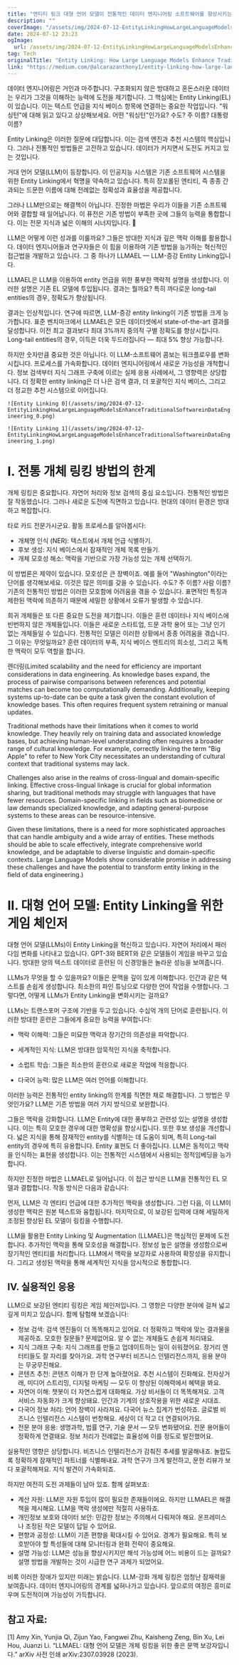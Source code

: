 ```yaml
---
title: "엔티티 링크 대형 언어 모델이 전통적인 데이터 엔지니어링 소프트웨어를 향상시키는 방법"
description: ""
coverImage: "/assets/img/2024-07-12-EntityLinkingHowLargeLanguageModelsEnhanceTraditionalSoftwareinDataEngineering_0.png"
date: 2024-07-12 23:23
ogImage: 
  url: /assets/img/2024-07-12-EntityLinkingHowLargeLanguageModelsEnhanceTraditionalSoftwareinDataEngineering_0.png
tag: Tech
originalTitle: "Entity Linking: How Large Language Models Enhance Traditional Software in Data Engineering"
link: "https://medium.com/@alcarazanthony1/entity-linking-how-large-language-models-enhance-traditional-software-in-data-engineering-656364b7968c"
---
```



데이터 엔지니어링은 거인과 마주합니다. 구조화되지 않은 방대하고 혼돈스러운 데이터는 우리가 그것을 이해하는 능력에 도전을 제기합니다. 그 핵심에는 Entity Linking(EL)이 있습니다. 이는 텍스트 언급을 지식 베이스 항목에 연결하는 중요한 작업입니다. "워싱턴"에 대해 읽고 있다고 상상해보세요. 어떤 "워싱턴"인가요? 수도? 주 이름? 대통령 이름?

Entity Linking은 이러한 질문에 대답합니다. 이는 검색 엔진과 추천 시스템의 핵심입니다. 그러나 전통적인 방법들은 고전하고 있습니다. 데이터가 커지면서 도전도 커지고 있는 것입니다.

거대 언어 모델(LLM)이 등장합니다. 이 인공지능 시스템은 기존 소프트웨어 시스템을 위한 Entity Linking에서 혁명을 약속하고 있습니다. 특히 장꼬롤된 엔티티, 즉 종종 간과되는 드문한 이름에 대해 전례없는 정확성과 효율성을 제공합니다.

그러나 LLM만으로는 해결책이 아닙니다. 진정한 마법은 우리가 이들을 기존 소프트웨어와 결합할 때 일어납니다. 이 퓨전은 기존 방법이 부족한 곳에 그들의 능력을 통합합니다. 이는 전문 지식과 넓은 이해의 시너지입니다. 🌟

<div class="content-ad"></div>

LLM은 어떻게 이런 성과를 이룰까요? 그들은 방대한 지식과 깊은 맥락 이해를 활용합니다. 데이터 엔지니어들과 연구자들은 이 힘을 이용하여 기존 방법을 능가하는 혁신적인 접근법을 개발하고 있습니다. 그 중 하나가 LLMAEL — LLM-증강 Entity Linking입니다.

LLMAEL은 LLM을 이용하여 entity 언급을 위한 풍부한 맥락적 설명을 생성합니다. 이러한 설명은 기존 EL 모델에 투입됩니다. 결과는 뭘까요? 특히 까다로운 long-tail entities의 경우, 정확도가 향상됩니다.

결과는 인상적입니다. 연구에 따르면, LLM-증강 entity linking이 기존 방법을 크게 능가합니다. 표준 벤치마크에서 LLMAEL은 모든 데이터셋에서 state-of-the-art 결과를 달성합니다. 이전 최고 결과보다 최대 3%까지 중의적 구별 정확도를 향상시킵니다. Long-tail entities의 경우, 이득은 더욱 두드러집니다 — 최대 5% 향상 가능합니다.

하지만 숫자만큼 중요한 것은 아닙니다. 이 LLM-소프트웨어 콤보는 워크플로우를 변화시킵니다. 프로세스를 가속화합니다. 데이터 엔지니어링에서 새로운 가능성을 개척합니다. 정보 검색부터 지식 그래프 구축에 이르는 실제 응용 사례에서, 그 영향력은 상당합니다. 더 정확한 entity linking은 더 나은 검색 결과, 더 포괄적인 지식 베이스, 그리고 더 정교한 추천 시스템으로 이어집니다.

<div class="content-ad"></div>

`![Entity Linking 0](/assets/img/2024-07-12-EntityLinkingHowLargeLanguageModelsEnhanceTraditionalSoftwareinDataEngineering_0.png)`

`![Entity Linking 1](/assets/img/2024-07-12-EntityLinkingHowLargeLanguageModelsEnhanceTraditionalSoftwareinDataEngineering_1.png)`

# I. 전통 개체 링킹 방법의 한계

개체 링킹은 중요합니다. 자연어 처리와 정보 검색의 중심 요소입니다. 전통적인 방법은 잘 작동했습니다. 그러나 새로운 도전에 직면하고 있습니다. 현대의 데이터 환경은 방대하고 복잡합니다.

<div class="content-ad"></div>

타로 카드 전문가시군요. 활동 프로세스를 알아봅시다:

- 개체명 인식 (NER): 텍스트에서 개체 언급 식별하기.
- 후보 생성: 지식 베이스에서 잠재적인 개체 목록 만들기.
- 개체 모호성 해소: 맥락을 기반으로 가장 가능성 있는 개체 선택하기.

이 방법론은 제약이 있습니다. 모호성은 큰 장벽이죠. 예를 들어 "Washington"이라는 단어를 생각해보세요. 이것은 많은 의미를 갖을 수 있습니다. 수도? 주 이름? 사람 이름? 기존의 전통적인 방법은 이러한 모호함에 어려움을 겪을 수 있습니다. 표면적인 특징과 제한된 맥락에 의존하기 때문에 세밀한 상황에서 오류가 발생할 수 있습니다.

희귀 개체들은 또 다른 중요한 도전을 제기합니다. 이들은 훈련 데이터나 지식 베이스에 빈번하지 않은 개체들입니다. 이들은 새로운 스타트업, 드문 과학 용어 또는 그냥 인기 없는 개체들일 수 있습니다. 전통적인 모델은 이러한 상황에서 종종 어려움을 겪습니다. 그 이유는 무엇일까요? 훈련 데이터의 부족, 지식 베이스 엔트리의 희소성, 그리고 독특한 맥락이 모두 역할을 합니다.

<div class="content-ad"></div>

렌더링(Limited scalability and the need for efficiency are important considerations in data engineering. As knowledge bases expand, the process of pairwise comparisons between references and potential matches can become too computationally demanding. Additionally, keeping systems up-to-date can be quite a task given the constant evolution of knowledge bases. This often requires frequent system retraining or manual updates.

Traditional methods have their limitations when it comes to world knowledge. They heavily rely on training data and associated knowledge bases, but achieving human-level understanding often requires a broader range of cultural knowledge. For example, correctly linking the term "Big Apple" to refer to New York City necessitates an understanding of cultural context that traditional systems may lack.

Challenges also arise in the realms of cross-lingual and domain-specific linking. Effective cross-lingual linkage is crucial for global information sharing, but traditional methods may struggle with languages that have fewer resources. Domain-specific linking in fields such as biomedicine or law demands specialized knowledge, and adapting general-purpose systems to these areas can be resource-intensive.

Given these limitations, there is a need for more sophisticated approaches that can handle ambiguity and a wide array of entities. These methods should be able to scale effectively, integrate comprehensive world knowledge, and be adaptable to diverse linguistic and domain-specific contexts. Large Language Models show considerable promise in addressing these challenges and have the potential to transform entity linking in the field of data engineering.)

<div class="content-ad"></div>

# II. 대형 언어 모델: Entity Linking을 위한 게임 체인저

대형 언어 모델(LLMs)이 Entity Linking을 혁신하고 있습니다. 자연어 처리에서 패러다임 변화를 나타내고 있습니다. GPT-3와 BERT와 같은 모델들이 게임을 바꾸고 있습니다. 방대한 양의 텍스트 데이터로 훈련된 이 신경망들은 놀라운 성능을 보여줍니다.

LLMs가 무엇을 할 수 있을까요? 이들은 문맥을 깊이 있게 이해합니다. 인간과 같은 텍스트를 손쉽게 생성합니다. 최소한의 파인 튜닝으로 다양한 언어 작업을 수행합니다. 그렇다면, 어떻게 LLMs가 Entity Linking을 변화시키는 걸까요?

LLMs는 트랜스포머 구조에 기반을 두고 있습니다. 수십억 개의 단어로 훈련됩니다. 이러한 방대한 훈련은 그들에게 중요한 능력을 부여합니다:

<div class="content-ad"></div>

- 맥락 이해력: 그들은 미묘한 맥락과 장기간의 의존성을 파악합니다.

- 세계적인 지식: LLM은 방대한 암묵적인 지식을 축적합니다.

- 소럽트 학습: 그들은 최소한의 훈련으로 새로운 작업에 적응합니다.

- 다국어 능력: 많은 LLM은 여러 언어를 이해합니다.

이러한 능력은 전통적인 entity linking의 한계를 직면한 채로 해결합니다. 그 방법은 무엇인가요? LLM은 기존 방법을 여러 가지 방식으로 보완합니다.

그들은 맥락을 강화합니다. LLM은 Entity에 대한 풍부하고 관련성 있는 설명을 생성합니다. 이는 특히 모호한 경우에 대한 명확성을 향상시킵니다. 또한 후보 생성을 개선합니다. 넓은 지식을 통해 잠재적인 entity를 식별하는 데 도움이 되며, 특히 Long-tail entity의 경우에 특히 유용합니다. Entity 표현도 더 좋아집니다. LLM은 동적이고 맥락을 인식하는 표현을 생성합니다. 이는 전통적인 시스템에서 사용되는 정적임베딩을 능가합니다.

하지만 진정한 마법은 LLMAEL로 일어납니다. 이 접근 방식은 LLM을 전통적인 EL 모델과 결합합니다. 작동 방식은 다음과 같습니다:

<div class="content-ad"></div>

먼저, LLM은 각 엔티티 언급에 대한 추가적인 맥락을 생성합니다. 그런 다음, 이 LLM이 생성한 맥락은 원본 텍스트와 융합됩니다. 마지막으로, 이 보강된 입력에 대해 세밀하게 조정된 향상된 EL 모델이 링킹을 수행합니다.

LLM을 활용한 Entity Linking 및 Augmentation (LLMAEL)은 핵심적인 문제에 도전합니다. 추가적인 맥락을 통해 모호성을 해결합니다. 정보성 높은 설명을 생성함으로써 장기적인 엔티티를 처리합니다. LLM에서 맥락을 보강자로 사용하여 확장성을 유지합니다. 그리고 생성된 맥락을 통해 세계적인 지식을 암시적으로 통합합니다.

## IV. 실용적인 응용

LLM으로 보강된 엔티티 링킹은 게임 체인저입니다. 그 영향은 다양한 분야에 걸쳐 넓고 깊게 미치고 있습니다. 함께 탐험해 보겠습니다:

<div class="content-ad"></div>

- 정보 검색: 검색 엔진들이 더 똑똑해지고 있어요. 더 정확하고 맥락에 맞는 결과물을 제공하죠. 모호한 질문들? 문제없어요. 알 수 없는 개체들도 손쉽게 처리돼요.
- 지식 그래프 구축: 지식 그래프를 만들고 업데이트하는 일이 쉬워졌어요. 장거리 엔터티들도 잘 자리를 찾아가요. 과학 연구부터 비즈니스 인텔리전스까지, 응용 분야는 무궁무진해요.
- 콘텐츠 추천: 콘텐츠 이해가 한 단계 높아졌어요. 추천 시스템이 진화해요. 전자상거래, 미디어 스트리밍, 디지털 마케팅 — 모두 이 향상된 이해력에서 혜택을 봐요.
- 자연어 이해: 챗봇이 더 자연스럽게 대화해요. 가상 비서들이 더 똑똑해져요. 고객 서비스 자동화가 크게 향상돼요. 인간과 기계의 상호작용을 위한 새로운 시대죠.
- 다국어 정보 처리: 언어 장벽이 사라져요. 다국어 뉴스 집계가 번성하죠. 글로벌 비즈니스 인텔리전스 시스템이 번창해요. 세상이 더 작고 더 연결되어가요.
- 전문 분야 응용: 생명과학, 법률 연구, 기술 문서 — 모두 변화됐어요. 전문 용어들이 정확하게 연결돼요. 정보 처리가 전례없는 효율성에 이를 정도로 발전했어요.

실용적인 영향은 상당합니다. 비즈니스 인텔리전스가 감춰진 추세를 발굴해내죠. 놀랍도록 정확하게 잠재적인 파트너를 식별해내요. 과학 연구가 크게 발전하고, 문헌 리뷰가 보다 포괄적해져요. 지식 발견이 가속화되죠.

하지만 여전히 도전 과제들이 남아 있죠. 함께 살펴보죠:

- 계산 자원: LLM은 자원 투입이 많이 필요한 존재들이에요. 하지만 LLMAEL은 해결책을 제시해요. LLM을 맥락 생성에만 적절히 사용하죠.
- 개인정보 보호와 데이터 보안: 민감한 정보는 주의해서 다뤄져야 해요. 온프레미스나 조정된 작은 모델이 답일 수 있어요.
- 편향과 공정성: LLM이 기존 편향을 확대시킬 수 있어요. 경계가 필요해요. 특히 보호받아야 할 특성들에 대해 모니터링과 완화 전략이 중요해요.
- 설명 가능성: LLM은 성능을 향상시키지만 해석 가능성에 어느 비용이 드는 걸까요? 설명 방법을 개발하는 것이 시급한 연구 과제가 되었어요.

<div class="content-ad"></div>

비록 이러한 장애가 있지만 미래는 밝습니다. LLM-강화 개체 링킹은 엄청난 잠재력을 보여줍니다. 데이터 엔지니어링의 경계를 넓혀나가고 있습니다. 앞으로의 여정은 흥미로우며 도전적이며 가능성이 가득합니다.

## 참고 자료:

[1] Amy Xin, Yunjia Qi, Zijun Yao, Fangwei Zhu, Kaisheng Zeng, Bin Xu, Lei Hou, Juanzi Li. “LLMAEL: 대형 언어 모델은 개체 링킹을 위한 좋은 문맥 보강자입니다.” arXiv 사전 인쇄 arXiv:2307.03928 (2023).